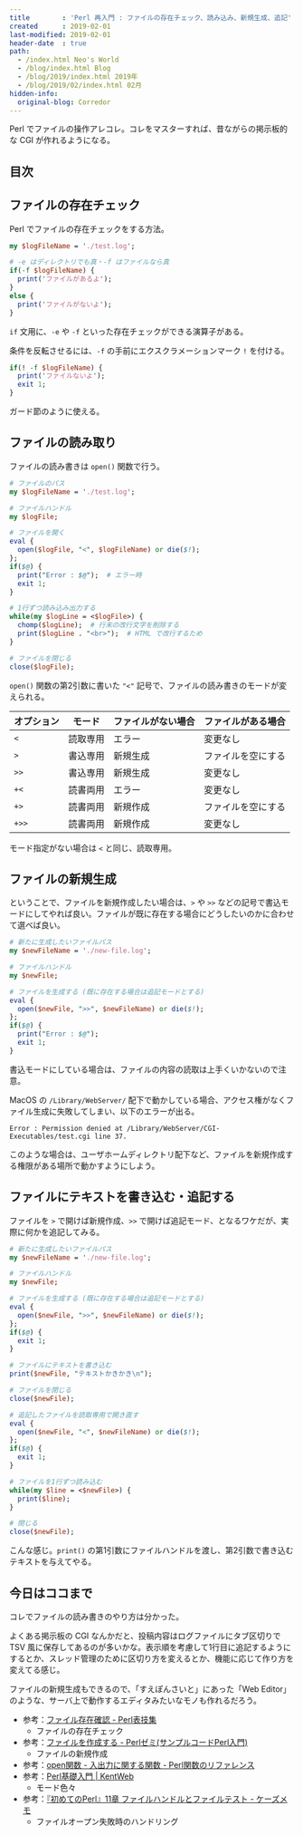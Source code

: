 ```yaml
---
title        : 'Perl 再入門 : ファイルの存在チェック、読み込み、新規生成、追記'
created      : 2019-02-01
last-modified: 2019-02-01
header-date  : true
path:
  - /index.html Neo's World
  - /blog/index.html Blog
  - /blog/2019/index.html 2019年
  - /blog/2019/02/index.html 02月
hidden-info:
  original-blog: Corredor
---
```


Perl でファイルの操作アレコレ。コレをマスターすれば、昔ながらの掲示板的な CGI が作れるようになる。

## 目次

## ファイルの存在チェック

Perl でファイルの存在チェックをする方法。

```perl
my $logFileName = './test.log';

# -e はディレクトリでも真・-f はファイルなら真
if(-f $logFileName) {
  print('ファイルがあるよ');
}
else {
  print('ファイルがないよ');
}
```

`if` 文用に、`-e` や `-f` といった存在チェックができる演算子がある。

条件を反転させるには、`-f` の手前にエクスクラメーションマーク `!` を付ける。

```perl
if(! -f $logFileName) {
  print('ファイルないよ');
  exit 1;
}
```

ガード節のように使える。

## ファイルの読み取り

ファイルの読み書きは `open()` 関数で行う。

```perl
# ファイルのパス
my $logFileName = './test.log';

# ファイルハンドル
my $logFile;

# ファイルを開く
eval {
  open($logFile, "<", $logFileName) or die($!);
};
if($@) {
  print("Error : $@");  # エラー時
  exit 1;
}

# 1行ずつ読み込み出力する
while(my $logLine = <$logFile>) {
  chomp($logLine);  # 行末の改行文字を削除する
  print($logLine . "<br>");  # HTML で改行するため
}

# ファイルを閉じる
close($logFile);
```

`open()` 関数の第2引数に書いた `"<"` 記号で、ファイルの読み書きのモードが変えられる。

| オプション | モード  | ファイルがない場合 | ファイルがある場合 |
|-------|------|-----------|-----------|
| `<`   | 読取専用 | エラー       | 変更なし      |
| `>`   | 書込専用 | 新規生成      | ファイルを空にする |
| `>>`  | 書込専用 | 新規生成      | 変更なし      |
| `+<`  | 読書両用 | エラー       | 変更なし      |
| `+>`  | 読書両用 | 新規作成      | ファイルを空にする |
| `+>>` | 読書両用 | 新規作成      | 変更なし      |

モード指定がない場合は `<` と同じ、読取専用。

## ファイルの新規生成

ということで、ファイルを新規作成したい場合は、`>` や `>>` などの記号で書込モードにしてやれば良い。ファイルが既に存在する場合にどうしたいのかに合わせて選べば良い。

```perl
# 新たに生成したいファイルパス
my $newFileName = './new-file.log';

# ファイルハンドル
my $newFile;

# ファイルを生成する (既に存在する場合は追記モードとする)
eval {
  open($newFile, ">>", $newFileName) or die($!);
};
if($@) {
  print("Error : $@");
  exit 1;
}
```

書込モードにしている場合は、ファイルの内容の読取は上手くいかないので注意。

MacOS の `/Library/WebServer/` 配下で動かしている場合、アクセス権がなくファイル生成に失敗してしまい、以下のエラーが出る。

```
Error : Permission denied at /Library/WebServer/CGI-Executables/test.cgi line 37.
```

このような場合は、ユーザホームディレクトリ配下など、ファイルを新規作成する権限がある場所で動かすようにしよう。

## ファイルにテキストを書き込む・追記する

ファイルを `>` で開けば新規作成、`>>` で開けば追記モード、となるワケだが、実際に何かを追記してみる。

```perl
# 新たに生成したいファイルパス
my $newFileName = './new-file.log';

# ファイルハンドル
my $newFile;

# ファイルを生成する (既に存在する場合は追記モードとする)
eval {
  open($newFile, ">>", $newFileName) or die($!);
};
if($@) {
  exit 1;
}

# ファイルにテキストを書き込む
print($newFile, "テキストかきかき\n");

# ファイルを閉じる
close($newFile);

# 追記したファイルを読取専用で開き直す
eval {
  open($newFile, "<", $newFileName) or die($!);
};
if($@) {
  exit 1;
}

# ファイルを1行ずつ読み込む
while(my $line = <$newFile>) {
  print($line);
}

# 閉じる
close($newFile);
```

こんな感じ。`print()` の第1引数にファイルハンドルを渡し、第2引数で書き込むテキストを与えてやる。

## 今日はココまで

コレでファイルの読み書きのやり方は分かった。

よくある掲示板の CGI なんかだと、投稿内容はログファイルにタブ区切りで TSV 風に保存してあるのが多いかな。表示順を考慮して1行目に追記するようにするとか、スレッド管理のために区切り方を変えるとか、機能に応じて作り方を変えてる感じ。

ファイルの新規生成もできるので、「すえぽんさいと」にあった「Web Editor」のような、サーバ上で動作するエディタみたいなモノも作れるだろう。

- 参考：[ファイル存在確認 - Perl表技集](http://www2u.biglobe.ne.jp/~MAS/perl/waza/filee.html)
  - ファイルの存在チェック
- 参考：[ファイルを作成する - Perlゼミ(サンプルコードPerl入門)](http://d.hatena.ne.jp/perlcodesample/20080519/1211252829)
  - ファイルの新規作成
- 参考：[open関数 - 入出力に関する関数 - Perl関数のリファレンス](https://www.javadrive.jp/perlfunc/io/index1.html)
- 参考：[Perl基礎入門 | KentWeb](http://www.kent-web.com/perl/chap6.html)
  - モード色々
- 参考：[『初めてのPerl』11章 ファイルハンドルとファイルテスト - ケーズメモ](http://d.hatena.ne.jp/ksmemo/20070515/p2)
  - ファイルオープン失敗時のハンドリング
